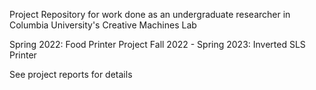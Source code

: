 Project Repository for work done as an undergraduate researcher in Columbia University's Creative Machines Lab

Spring 2022: Food Printer Project
Fall 2022 - Spring 2023: Inverted SLS Printer

See project reports for details
